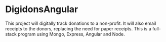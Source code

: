 # DigidonsAngular

This project will digitally track donations to a non-profit. It will also email receipts to the donors, replacing the need for paper receipts. This is a full-stack program using Mongo, Express, Angular and Node.
